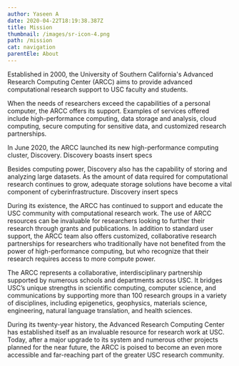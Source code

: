 ```yaml
---
author: Yaseen A
date: 2020-04-22T18:19:38.387Z
title: Mission
thumbnail: /images/sr-icon-4.png
path: /mission
cat: navigation
parentEle: About
---
```

Established in 2000, the University of Southern California's Advanced Research Computing Center (ARCC) aims to provide advanced computational research support to USC faculty and students.

When the needs of researchers exceed the capabilities of a personal computer, the ARCC offers its support. Examples of services offered include high-performance computing, data storage and analysis, cloud computing, secure computing for sensitive data, and customized research partnerships.

In June 2020, the ARCC launched its new high-performance computing cluster, Discovery. Discovery boasts insert specs

Besides computing power, Discovery also has the capability of storing and analyzing large datasets. As the amount of data required for computational research continues to grow, adequate storage solutions have become a vital component of cyberinfrastructure. Discovery insert specs

During its existence, the ARCC has continued to support and educate the USC community with computational research work. The use of ARCC resources can be invaluable for researchers looking to further their research through grants and publications. In addition to standard user support, the ARCC team also offers customized, collaborative research partnerships for researchers who traditionally have not benefited from the power of high-performance computing, but who recognize that their research requires access to more compute power.

The ARCC represents a collaborative, interdisciplinary partnership supported by numerous schools and departments across USC. It bridges USC’s unique strengths in scientific computing, computer science, and communications by supporting more than 100 research groups in a variety of disciplines, including epigenetics, geophysics, materials science, engineering, natural language translation, and health sciences.

During its twenty-year history, the Advanced Research Computing Center has established itself as an invaluable resource for research work at USC. Today, after a major upgrade to its system and numerous other projects planned for the near future, the ARCC is poised to become an even more accessible and far-reaching part of the greater USC research community.
